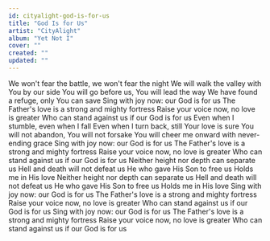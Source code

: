 ```yaml
---
id: cityalight-god-is-for-us
title: "God Is for Us"
artist: "CityAlight"
album: "Yet Not I"
cover: ""
created: ""
updated: ""
---
```


We won't fear the battle, we won't fear the night
We will walk the valley with You by our side
You will go before us, You will lead the way
We have found a refuge, only You can save
Sing with joy now: our God is for us
The Father's love is a strong and mighty fortress
Raise your voice now, no love is greater
Who can stand against us if our God is for us
Even when I stumble, even when I fall
Even when I turn back, still Your love is sure
You will not abandon, You will not forsake
You will cheer me onward with never-ending grace
Sing with joy now: our God is for us
The Father's love is a strong and mighty fortress
Raise your voice now, no love is greater
Who can stand against us if our God is for us
Neither height nor depth can separate us
Hell and death will not defeat us
He who gave His Son to free us
Holds me in His love
Neither height nor depth can separate us
Hell and death will not defeat us
He who gave His Son to free us
Holds me in His love
Sing with joy now: our God is for us
The Father's love is a strong and mighty fortress
Raise your voice now, no love is greater
Who can stand against us if our God is for us
Sing with joy now: our God is for us
The Father's love is a strong and mighty fortress
Raise your voice now, no love is greater
Who can stand against us if our God is for us